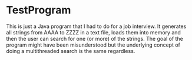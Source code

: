 # TestProgram
This is just a Java program that I had to do for a job interview. It generates all strings from AAAA to ZZZZ in a text file, loads them into memory
and then the user can search for one (or more) of the strings. The goal of the program might have been misunderstood but the underlying concept of doing a
multithreaded search is the same regardless.
